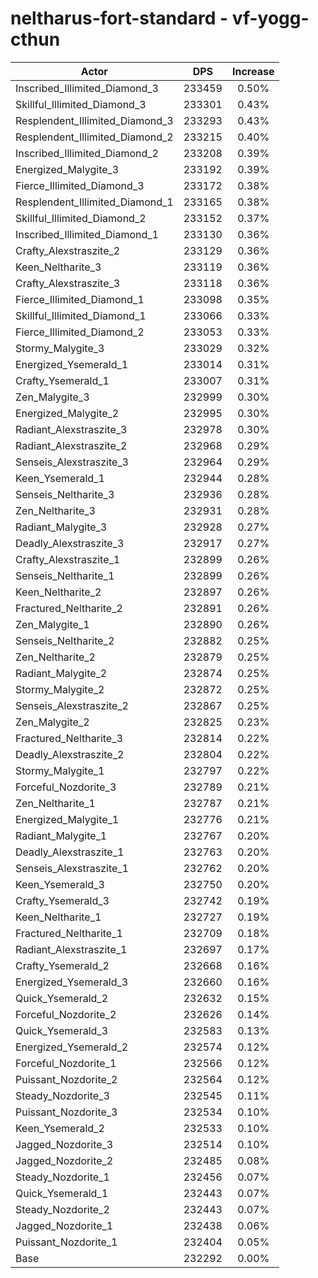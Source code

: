 # neltharus-fort-standard - vf-yogg-cthun
| Actor | DPS | Increase |
|---|:---:|:---:|
|Inscribed_Illimited_Diamond_3|233459|0.50%|
|Skillful_Illimited_Diamond_3|233301|0.43%|
|Resplendent_Illimited_Diamond_3|233293|0.43%|
|Resplendent_Illimited_Diamond_2|233215|0.40%|
|Inscribed_Illimited_Diamond_2|233208|0.39%|
|Energized_Malygite_3|233192|0.39%|
|Fierce_Illimited_Diamond_3|233172|0.38%|
|Resplendent_Illimited_Diamond_1|233165|0.38%|
|Skillful_Illimited_Diamond_2|233152|0.37%|
|Inscribed_Illimited_Diamond_1|233130|0.36%|
|Crafty_Alexstraszite_2|233129|0.36%|
|Keen_Neltharite_3|233119|0.36%|
|Crafty_Alexstraszite_3|233118|0.36%|
|Fierce_Illimited_Diamond_1|233098|0.35%|
|Skillful_Illimited_Diamond_1|233066|0.33%|
|Fierce_Illimited_Diamond_2|233053|0.33%|
|Stormy_Malygite_3|233029|0.32%|
|Energized_Ysemerald_1|233014|0.31%|
|Crafty_Ysemerald_1|233007|0.31%|
|Zen_Malygite_3|232999|0.30%|
|Energized_Malygite_2|232995|0.30%|
|Radiant_Alexstraszite_3|232978|0.30%|
|Radiant_Alexstraszite_2|232968|0.29%|
|Senseis_Alexstraszite_3|232964|0.29%|
|Keen_Ysemerald_1|232944|0.28%|
|Senseis_Neltharite_3|232936|0.28%|
|Zen_Neltharite_3|232931|0.28%|
|Radiant_Malygite_3|232928|0.27%|
|Deadly_Alexstraszite_3|232917|0.27%|
|Crafty_Alexstraszite_1|232899|0.26%|
|Senseis_Neltharite_1|232899|0.26%|
|Keen_Neltharite_2|232897|0.26%|
|Fractured_Neltharite_2|232891|0.26%|
|Zen_Malygite_1|232890|0.26%|
|Senseis_Neltharite_2|232882|0.25%|
|Zen_Neltharite_2|232879|0.25%|
|Radiant_Malygite_2|232874|0.25%|
|Stormy_Malygite_2|232872|0.25%|
|Senseis_Alexstraszite_2|232867|0.25%|
|Zen_Malygite_2|232825|0.23%|
|Fractured_Neltharite_3|232814|0.22%|
|Deadly_Alexstraszite_2|232804|0.22%|
|Stormy_Malygite_1|232797|0.22%|
|Forceful_Nozdorite_3|232789|0.21%|
|Zen_Neltharite_1|232787|0.21%|
|Energized_Malygite_1|232776|0.21%|
|Radiant_Malygite_1|232767|0.20%|
|Deadly_Alexstraszite_1|232763|0.20%|
|Senseis_Alexstraszite_1|232762|0.20%|
|Keen_Ysemerald_3|232750|0.20%|
|Crafty_Ysemerald_3|232742|0.19%|
|Keen_Neltharite_1|232727|0.19%|
|Fractured_Neltharite_1|232709|0.18%|
|Radiant_Alexstraszite_1|232697|0.17%|
|Crafty_Ysemerald_2|232668|0.16%|
|Energized_Ysemerald_3|232660|0.16%|
|Quick_Ysemerald_2|232632|0.15%|
|Forceful_Nozdorite_2|232626|0.14%|
|Quick_Ysemerald_3|232583|0.13%|
|Energized_Ysemerald_2|232574|0.12%|
|Forceful_Nozdorite_1|232566|0.12%|
|Puissant_Nozdorite_2|232564|0.12%|
|Steady_Nozdorite_3|232545|0.11%|
|Puissant_Nozdorite_3|232534|0.10%|
|Keen_Ysemerald_2|232533|0.10%|
|Jagged_Nozdorite_3|232514|0.10%|
|Jagged_Nozdorite_2|232485|0.08%|
|Steady_Nozdorite_1|232456|0.07%|
|Quick_Ysemerald_1|232443|0.07%|
|Steady_Nozdorite_2|232443|0.07%|
|Jagged_Nozdorite_1|232438|0.06%|
|Puissant_Nozdorite_1|232404|0.05%|
|Base|232292|0.00%|
